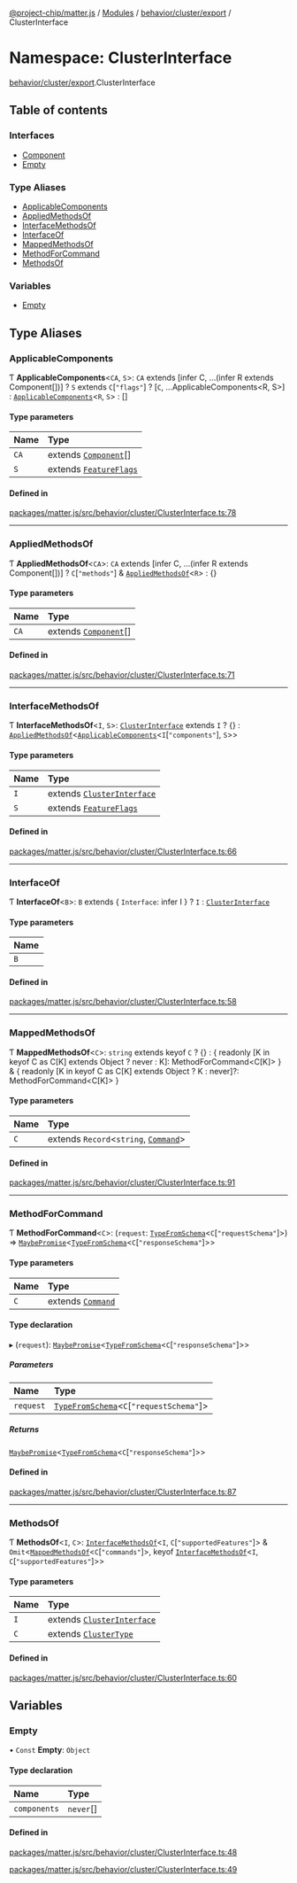 [@project-chip/matter.js](../README.md) / [Modules](../modules.md) / [behavior/cluster/export](behavior_cluster_export.md) / ClusterInterface

# Namespace: ClusterInterface

[behavior/cluster/export](behavior_cluster_export.md).ClusterInterface

## Table of contents

### Interfaces

- [Component](../interfaces/behavior_cluster_export.ClusterInterface.Component.md)
- [Empty](../interfaces/behavior_cluster_export.ClusterInterface.Empty.md)

### Type Aliases

- [ApplicableComponents](behavior_cluster_export.ClusterInterface.md#applicablecomponents)
- [AppliedMethodsOf](behavior_cluster_export.ClusterInterface.md#appliedmethodsof)
- [InterfaceMethodsOf](behavior_cluster_export.ClusterInterface.md#interfacemethodsof)
- [InterfaceOf](behavior_cluster_export.ClusterInterface.md#interfaceof)
- [MappedMethodsOf](behavior_cluster_export.ClusterInterface.md#mappedmethodsof)
- [MethodForCommand](behavior_cluster_export.ClusterInterface.md#methodforcommand)
- [MethodsOf](behavior_cluster_export.ClusterInterface.md#methodsof)

### Variables

- [Empty](behavior_cluster_export.ClusterInterface.md#empty)

## Type Aliases

### ApplicableComponents

Ƭ **ApplicableComponents**\<`CA`, `S`\>: `CA` extends [infer C, ...(infer R extends Component[])] ? `S` extends `C`[``"flags"``] ? [`C`, ...ApplicableComponents\<R, S\>] : [`ApplicableComponents`](behavior_cluster_export.ClusterInterface.md#applicablecomponents)\<`R`, `S`\> : []

#### Type parameters

| Name | Type |
| :------ | :------ |
| `CA` | extends [`Component`](../interfaces/behavior_cluster_export.ClusterInterface.Component.md)[] |
| `S` | extends [`FeatureFlags`](cluster_export.ClusterComposer.md#featureflags) |

#### Defined in

[packages/matter.js/src/behavior/cluster/ClusterInterface.ts:78](https://github.com/project-chip/matter.js/blob/5f71eedebdb9fa54338bde320c311bb359b7455d/packages/matter.js/src/behavior/cluster/ClusterInterface.ts#L78)

___

### AppliedMethodsOf

Ƭ **AppliedMethodsOf**\<`CA`\>: `CA` extends [infer C, ...(infer R extends Component[])] ? `C`[``"methods"``] & [`AppliedMethodsOf`](behavior_cluster_export.ClusterInterface.md#appliedmethodsof)\<`R`\> : {}

#### Type parameters

| Name | Type |
| :------ | :------ |
| `CA` | extends [`Component`](../interfaces/behavior_cluster_export.ClusterInterface.Component.md)[] |

#### Defined in

[packages/matter.js/src/behavior/cluster/ClusterInterface.ts:71](https://github.com/project-chip/matter.js/blob/5f71eedebdb9fa54338bde320c311bb359b7455d/packages/matter.js/src/behavior/cluster/ClusterInterface.ts#L71)

___

### InterfaceMethodsOf

Ƭ **InterfaceMethodsOf**\<`I`, `S`\>: [`ClusterInterface`](behavior_cluster_export.md#clusterinterface) extends `I` ? {} : [`AppliedMethodsOf`](behavior_cluster_export.ClusterInterface.md#appliedmethodsof)\<[`ApplicableComponents`](behavior_cluster_export.ClusterInterface.md#applicablecomponents)\<`I`[``"components"``], `S`\>\>

#### Type parameters

| Name | Type |
| :------ | :------ |
| `I` | extends [`ClusterInterface`](behavior_cluster_export.md#clusterinterface) |
| `S` | extends [`FeatureFlags`](cluster_export.ClusterComposer.md#featureflags) |

#### Defined in

[packages/matter.js/src/behavior/cluster/ClusterInterface.ts:66](https://github.com/project-chip/matter.js/blob/5f71eedebdb9fa54338bde320c311bb359b7455d/packages/matter.js/src/behavior/cluster/ClusterInterface.ts#L66)

___

### InterfaceOf

Ƭ **InterfaceOf**\<`B`\>: `B` extends \{ `Interface`: infer I  } ? `I` : [`ClusterInterface`](behavior_cluster_export.md#clusterinterface)

#### Type parameters

| Name |
| :------ |
| `B` |

#### Defined in

[packages/matter.js/src/behavior/cluster/ClusterInterface.ts:58](https://github.com/project-chip/matter.js/blob/5f71eedebdb9fa54338bde320c311bb359b7455d/packages/matter.js/src/behavior/cluster/ClusterInterface.ts#L58)

___

### MappedMethodsOf

Ƭ **MappedMethodsOf**\<`C`\>: `string` extends keyof `C` ? {} : \{ readonly [K in keyof C as C[K] extends Object ? never : K]: MethodForCommand\<C[K]\> } & \{ readonly [K in keyof C as C[K] extends Object ? K : never]?: MethodForCommand\<C[K]\> }

#### Type parameters

| Name | Type |
| :------ | :------ |
| `C` | extends `Record`\<`string`, [`Command`](cluster_export.ClusterType.md#command)\> |

#### Defined in

[packages/matter.js/src/behavior/cluster/ClusterInterface.ts:91](https://github.com/project-chip/matter.js/blob/5f71eedebdb9fa54338bde320c311bb359b7455d/packages/matter.js/src/behavior/cluster/ClusterInterface.ts#L91)

___

### MethodForCommand

Ƭ **MethodForCommand**\<`C`\>: (`request`: [`TypeFromSchema`](tlv_export.md#typefromschema)\<`C`[``"requestSchema"``]\>) => [`MaybePromise`](util_export.md#maybepromise)\<[`TypeFromSchema`](tlv_export.md#typefromschema)\<`C`[``"responseSchema"``]\>\>

#### Type parameters

| Name | Type |
| :------ | :------ |
| `C` | extends [`Command`](cluster_export.ClusterType.md#command) |

#### Type declaration

▸ (`request`): [`MaybePromise`](util_export.md#maybepromise)\<[`TypeFromSchema`](tlv_export.md#typefromschema)\<`C`[``"responseSchema"``]\>\>

##### Parameters

| Name | Type |
| :------ | :------ |
| `request` | [`TypeFromSchema`](tlv_export.md#typefromschema)\<`C`[``"requestSchema"``]\> |

##### Returns

[`MaybePromise`](util_export.md#maybepromise)\<[`TypeFromSchema`](tlv_export.md#typefromschema)\<`C`[``"responseSchema"``]\>\>

#### Defined in

[packages/matter.js/src/behavior/cluster/ClusterInterface.ts:87](https://github.com/project-chip/matter.js/blob/5f71eedebdb9fa54338bde320c311bb359b7455d/packages/matter.js/src/behavior/cluster/ClusterInterface.ts#L87)

___

### MethodsOf

Ƭ **MethodsOf**\<`I`, `C`\>: [`InterfaceMethodsOf`](behavior_cluster_export.ClusterInterface.md#interfacemethodsof)\<`I`, `C`[``"supportedFeatures"``]\> & `Omit`\<[`MappedMethodsOf`](behavior_cluster_export.ClusterInterface.md#mappedmethodsof)\<`C`[``"commands"``]\>, keyof [`InterfaceMethodsOf`](behavior_cluster_export.ClusterInterface.md#interfacemethodsof)\<`I`, `C`[``"supportedFeatures"``]\>\>

#### Type parameters

| Name | Type |
| :------ | :------ |
| `I` | extends [`ClusterInterface`](behavior_cluster_export.md#clusterinterface) |
| `C` | extends [`ClusterType`](../interfaces/cluster_export.ClusterType-1.md) |

#### Defined in

[packages/matter.js/src/behavior/cluster/ClusterInterface.ts:60](https://github.com/project-chip/matter.js/blob/5f71eedebdb9fa54338bde320c311bb359b7455d/packages/matter.js/src/behavior/cluster/ClusterInterface.ts#L60)

## Variables

### Empty

• `Const` **Empty**: `Object`

#### Type declaration

| Name | Type |
| :------ | :------ |
| `components` | `never`[] |

#### Defined in

[packages/matter.js/src/behavior/cluster/ClusterInterface.ts:48](https://github.com/project-chip/matter.js/blob/5f71eedebdb9fa54338bde320c311bb359b7455d/packages/matter.js/src/behavior/cluster/ClusterInterface.ts#L48)

[packages/matter.js/src/behavior/cluster/ClusterInterface.ts:49](https://github.com/project-chip/matter.js/blob/5f71eedebdb9fa54338bde320c311bb359b7455d/packages/matter.js/src/behavior/cluster/ClusterInterface.ts#L49)
